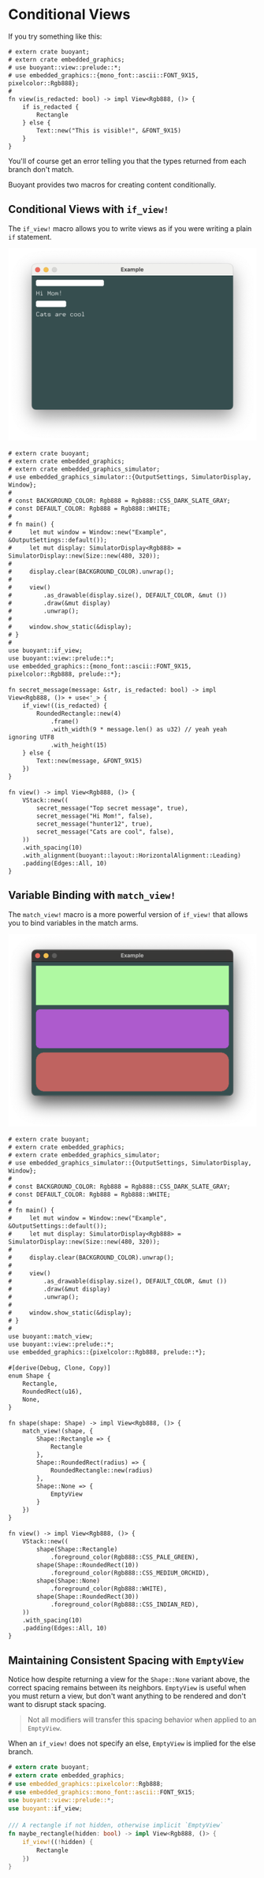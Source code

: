 # Conditional Views

If you try something like this:

```rust,compile_fail
# extern crate buoyant;
# extern crate embedded_graphics;
# use buoyant::view::prelude::*;
# use embedded_graphics::{mono_font::ascii::FONT_9X15, pixelcolor::Rgb888};
#
fn view(is_redacted: bool) -> impl View<Rgb888, ()> {
    if is_redacted {
        Rectangle
    } else {
        Text::new("This is visible!", &FONT_9X15)
    }
}
```

You'll of course get an error telling you that the types returned from each branch don't
match.

Buoyant provides two macros for creating content conditionally.

## Conditional Views with `if_view!`

The `if_view!` macro allows you to write views as if you were writing a plain `if` statement.

![Redacted If View](./images/if-redacted.png)

```rust,no_run
# extern crate buoyant;
# extern crate embedded_graphics;
# extern crate embedded_graphics_simulator;
# use embedded_graphics_simulator::{OutputSettings, SimulatorDisplay, Window};
#
# const BACKGROUND_COLOR: Rgb888 = Rgb888::CSS_DARK_SLATE_GRAY;
# const DEFAULT_COLOR: Rgb888 = Rgb888::WHITE;
#
# fn main() {
#     let mut window = Window::new("Example", &OutputSettings::default());
#     let mut display: SimulatorDisplay<Rgb888> = SimulatorDisplay::new(Size::new(480, 320));
#
#     display.clear(BACKGROUND_COLOR).unwrap();
#
#     view()
#         .as_drawable(display.size(), DEFAULT_COLOR, &mut ())
#         .draw(&mut display)
#         .unwrap();
#
#     window.show_static(&display);
# }
#
use buoyant::if_view;
use buoyant::view::prelude::*;
use embedded_graphics::{mono_font::ascii::FONT_9X15, pixelcolor::Rgb888, prelude::*};

fn secret_message(message: &str, is_redacted: bool) -> impl View<Rgb888, ()> + use<'_> {
    if_view!((is_redacted) {
        RoundedRectangle::new(4)
            .frame()
            .with_width(9 * message.len() as u32) // yeah yeah ignoring UTF8
            .with_height(15)
    } else {
        Text::new(message, &FONT_9X15)
    })
}

fn view() -> impl View<Rgb888, ()> {
    VStack::new((
        secret_message("Top secret message", true),
        secret_message("Hi Mom!", false),
        secret_message("hunter12", true),
        secret_message("Cats are cool", false),
    ))
    .with_spacing(10)
    .with_alignment(buoyant::layout::HorizontalAlignment::Leading)
    .padding(Edges::All, 10)
}
```

## Variable Binding with `match_view!`

The `match_view!` macro is a more powerful version of `if_view!` that allows you to bind
variables in the match arms.

![Match View](./images/match.png)

```rust,no_run
# extern crate buoyant;
# extern crate embedded_graphics;
# extern crate embedded_graphics_simulator;
# use embedded_graphics_simulator::{OutputSettings, SimulatorDisplay, Window};
#
# const BACKGROUND_COLOR: Rgb888 = Rgb888::CSS_DARK_SLATE_GRAY;
# const DEFAULT_COLOR: Rgb888 = Rgb888::WHITE;
#
# fn main() {
#     let mut window = Window::new("Example", &OutputSettings::default());
#     let mut display: SimulatorDisplay<Rgb888> = SimulatorDisplay::new(Size::new(480, 320));
#
#     display.clear(BACKGROUND_COLOR).unwrap();
#
#     view()
#         .as_drawable(display.size(), DEFAULT_COLOR, &mut ())
#         .draw(&mut display)
#         .unwrap();
#
#     window.show_static(&display);
# }
#
use buoyant::match_view;
use buoyant::view::prelude::*;
use embedded_graphics::{pixelcolor::Rgb888, prelude::*};

#[derive(Debug, Clone, Copy)]
enum Shape {
    Rectangle,
    RoundedRect(u16),
    None,
}

fn shape(shape: Shape) -> impl View<Rgb888, ()> {
    match_view!(shape, {
        Shape::Rectangle => {
            Rectangle
        },
        Shape::RoundedRect(radius) => {
            RoundedRectangle::new(radius)
        },
        Shape::None => {
            EmptyView
        }
    })
}

fn view() -> impl View<Rgb888, ()> {
    VStack::new((
        shape(Shape::Rectangle)
            .foreground_color(Rgb888::CSS_PALE_GREEN),
        shape(Shape::RoundedRect(10))
            .foreground_color(Rgb888::CSS_MEDIUM_ORCHID),
        shape(Shape::None)
            .foreground_color(Rgb888::WHITE),
        shape(Shape::RoundedRect(30))
            .foreground_color(Rgb888::CSS_INDIAN_RED),
    ))
    .with_spacing(10)
    .padding(Edges::All, 10)
}
```

## Maintaining Consistent Spacing with `EmptyView`

Notice how despite returning a view for the `Shape::None` variant above, the correct spacing
remains between its neighbors. `EmptyView` is useful when you must return a view, but
don't want anything to be rendered and don't want to disrupt stack spacing.

> Not all modifiers will transfer this spacing behavior when applied to an `EmptyView`.

When an `if_view!` does not specify an else, `EmptyView` is implied for the else branch.

```rust
# extern crate buoyant;
# extern crate embedded_graphics;
# use embedded_graphics::pixelcolor::Rgb888;
# use embedded_graphics::mono_font::ascii::FONT_9X15;
use buoyant::view::prelude::*;
use buoyant::if_view;

/// A rectangle if not hidden, otherwise implicit `EmptyView`
fn maybe_rectangle(hidden: bool) -> impl View<Rgb888, ()> {
    if_view!((!hidden) {
        Rectangle
    })
}
```

